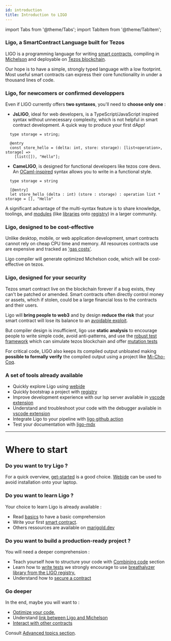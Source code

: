 ```yaml
---
id: introduction
title: Introduction to LIGO
---
```


import Tabs from '@theme/Tabs';
import TabItem from '@theme/TabItem';

### Ligo, a SmartContract Language built for Tezos

LIGO is a programming language for writing [smart contracts](https://opentezos.com/tezos-basics/smart-contracts), compiling in [Michelson](https://opentezos.com/michelson) and deployable on [Tezos blockchain](https://tezos.com/).

Our hope is to have a simple, strongly typed language with
a low footprint. Most useful smart contracts can express their core functionality in under a
thousand lines of code.

### Ligo, for newcomers or confirmed developpers

Even if LIGO currently offers **two syntaxes**, you'll need to **choose only one** :

  - **JsLIGO**, ideal for web developers, is a TypeScript/JavaScript inspired syntax without unnecessary complexity, which is not helpful in smart contract development. A quick way to produce your first dApp!


```jsligo
  type storage = string;

  @entry
  const store_hello = (delta: int, store: storage): [list<operation>, storage] =>
    [list([]), "Hello"];
```

  - **CameLIGO**,  is designed for functional developers like tezos core devs. An [OCaml-inspired](https://ocaml.org/)  syntax allows you to write in a functional style.


```cameligo
  type storage = string

  [@entry]
  let store_hello (delta : int) (store : storage) : operation list * storage = [], "Hello"
```

A significant advantage of the multi-syntax feature is to share knowledge, toolings, and [modules](https://ligolang.org/docs/language-basics/modules) (like [libraries](https://ligolang.org/docs/advanced/package-management) onto [registry](https://packages.ligolang.org/packages)) in a larger community.

### Ligo, designed to be cost-effective

Unlike desktop, mobile, or web application development, smart contracts cannot rely on cheap CPU time and memory.
All resources contracts use are expensive and tracked as ['gas costs'](https://ligolang.org/docs/tutorials/optimisation/#tezos-gas-model).

Ligo compiler will generate optimized Michelson code, which will be cost-effective on tezos.


### Ligo, designed for your security

Tezos smart contract  live on the blockchain forever  if a bug exists, they can't be patched or amended.
Smart contracts often directly control money or assets, which if stolen, could be a large financial loss to the contracts and their users.

Ligo will **bring people to web3** and by design **reduce the risk** that your smart contract will lose its balance to an
 [avoidable exploit](https://www.wired.com/2016/06/50-million-hack-just-showed-dao-human/).  

But compiler design is insufficient, ligo use **static analysis** to encourage people to write simple code, avoid anti-patterns, and use the [robust test framework](https://ligolang.org/docs/advanced/testing) which can simulate tezos blockchain and offer [mutation tests](https://ligolang.org/docs/advanced/mutation-testing)

For critical code, LIGO also keeps its compiled output unbloated making **possible to formally verify** the compiled output using a project like
[Mi-Cho-Coq](https://gitlab.com/nomadic-labs/mi-cho-coq/).

### A set of tools already available

- Quickly explore Ligo using [webide](https://ide.ligolang.org/local)
- Quickly bootstrap a project with [registry](https://packages.ligolang.org/packages)
- Improve development experience with our lsp server available in [vscode extension](https://marketplace.visualstudio.com/items?itemName=ligolang-publish.ligo-vscode)
- Understand and troubleshoot your code with the debugger available in [vscode extension](https://marketplace.visualstudio.com/items?itemName=ligolang-publish.ligo-vscode)
- Integrate Ligo to your pipeline with [ligo github action](https://github.com/marigold-dev/ligo-action)
- Test your documentation with [ligo-mdx](https://github.com/ligolang/ligo-mdx)

---

# Where to start

### Do you want to try Ligo ?
For a quick overview, [get-started]( https://ligolang.org/docs/tutorials/getting-started) is a good choice. [Webide](https://ide.ligolang.org/) can be used to avoid installation onto your laptop.

### Do you want to learn Ligo ?
Your choice to learn Ligo is already available :
- Read [basics](https://ligolang.org/docs/language-basics/types) to have a basic comprehension
- Write your first [smart contract](https://ligolang.org/docs/tutorials/taco-shop/tezos-taco-shop-smart-contract).
- Others ressources are available on [marigold.dev](https://www.marigold.dev/learn)

### Do you want to build a production-ready project ?
You will need a deeper comprehension : 
- Teach yourself how to structure your code with [Combining code](https://ligolang.org/docs/next/language-basics/modules) section
- Learn how to [write tests](https://ligolang.org/docs/next/advanced/testing?lang=jsligo) we strongly encourage to use [breathalyzer library from the LIGO registry.](https://packages.ligolang.org/package/ligo-breathalyzer)
- Understand how to [secure a contract](https://ligolang.org/docs/tutorials/security)

### Go deeper
In the end, maybe you will want to :
- [Optimize your code](https://ligolang.org/docs/tutorials/optimisation/), 
- Understand [link between Ligo and Michelson](https://ligolang.org/docs/advanced/michelson-and-ligo)
- [Interact with other contracts](https://ligolang.org/docs/tutorials/inter-contract-calls/)

Consult [Advanced topics section](https://ligolang.org/docs/advanced/polymorphism).

<!-- updated use of entry -->